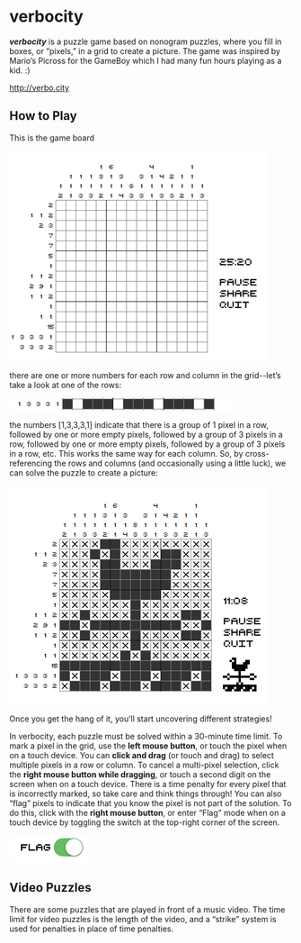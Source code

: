# verbocity
***verbocity*** is a puzzle game based on nonogram puzzles, where you fill in boxes, or “pixels,” in a grid to create a picture.  The game was inspired by Mario’s Picross for the GameBoy which I had many fun hours playing as a kid. :)

http://verbo.city

## How to Play

This is the game board

![screenshot](images/readme_1.png "")

there are one or more numbers for each row and column in the grid--let’s take a look at one of the rows:

![screenshot](images/readme_2.png "")

the numbers [1,3,3,3,1] indicate that there is a group of 1 pixel in a row, followed by one or more empty pixels, followed by a group of 3 pixels in a row, followed by one or more empty pixels, followed by a group of 3 pixels in a row, etc.  This works the same way for each column.  So, by cross-referencing the rows and columns (and occasionally using a little luck), we can solve the puzzle to create a picture:

![screenshot](images/readme_3.png "")

Once you get the hang of it, you’ll start uncovering different strategies!

In verbocity, each puzzle must be solved within a 30-minute time limit.  To mark a pixel in the grid, use the **left mouse button**, or touch the pixel when on a touch device.  You can **click and drag** (or touch and drag) to select multiple pixels in a row or column.  To cancel a multi-pixel selection, click the **right mouse button while dragging**, or touch a second digit on the screen when on a touch device.  There is a time penalty for every pixel that is incorrectly marked, so take care and think things through!
You can also “flag” pixels to indicate that you know the pixel is not part of the solution.  To do this, click with the **right mouse button**, or enter “Flag” mode when on a touch device by toggling the switch at the top-right corner of the screen.

![screenshot](images/readme_4.png "")

## Video Puzzles
There are some puzzles that are played in front of a music video.  The time limit for video puzzles is the length of the video, and a “strike” system is used for penalties in place of time penalties.
